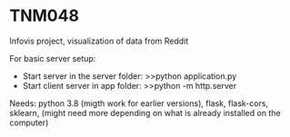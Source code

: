 # TNM048
Infovis project, visualization of data from Reddit

For basic server setup:

  - Start server in the server folder: >>python application.py
  - Start client server in app folder: >>python -m http.server

Needs: python 3.8 (migth work for earlier versions),
       flask,
       flask-cors,
       sklearn,
       (might need more depending on what is already installed on the computer)
